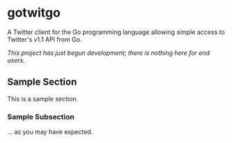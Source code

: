 <h1 class="appTop">gotwitgo</h1>

A Twitter client for the Go programming language allowing simple 
access to Twitter's v1.1 API from Go.

_This project has just begun development; there is nothing here for end users._

## Sample Section

This is a sample section.

### Sample Subsection

... as you may have expected.
